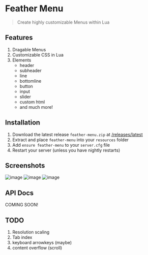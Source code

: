 # Feather Menu
> Create highly customizable Menus within Lua

## Features
1. Dragable Menus
2. Customizable CSS in Lua
2. Elements
   - header
   - subheader
   - line
   - bottomline
   - button
   - input
   - slider
   - custom html
   - and much more!

## Installation

1. Download the latest release `feather-menu.zip` at [/releases/latest](https://github.com/FeatherFramework/feather-menu/releases/latest)
2. Extract and place `feather-menu` into your `resources` folder
3. Add `ensure feather-menu` to your `server.cfg` file
4. Restart your server (unless you have nightly restarts)

## Screenshots

![image](https://github.com/FeatherFramework/feather-menu/assets/10902965/d4b5c4a8-fc9d-4211-b739-f15fa64c3957)
![image](https://github.com/FeatherFramework/feather-menu/assets/10902965/44bc427c-6973-4fea-9d9c-00dab5846ecd)
![image](https://github.com/FeatherFramework/feather-menu/assets/10902965/6b4776d0-5e76-49c3-8f05-39306b71f92c)


## API Docs
COMING SOON!

## TODO 
1. Resolution scaling
2. Tab index
3. keyboard arrowkeys (maybe)
4. content overflow (scroll)
